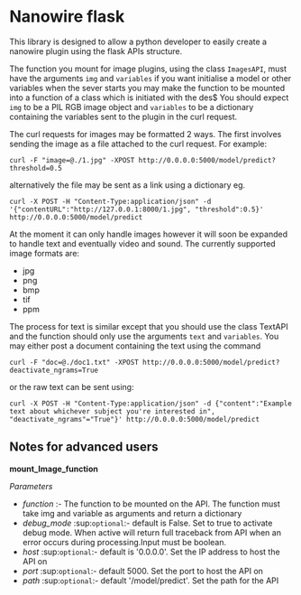 Nanowire flask
==============
This library is designed to allow a python developer to easily create a nanowire plugin using the flask APIs structure.

The function you mount for image plugins, using the class ``ImagesAPI``, must have the arguments ``img`` and ``variables`` if you want initialise a model or other variables when the sever starts you may make the function to be mounted into a function of a class which is initiated with the des$
You should expect ``img`` to be a PIL RGB image object and ``variables`` to be a dictionary containing the variables sent to the plugin in the curl request.

The curl requests for images may be formatted 2 ways. The first involves sending the image as a file attached to the curl request. For example:

``curl -F "image=@./1.jpg" -XPOST http://0.0.0.0:5000/model/predict?threshold=0.5``

alternatively the file may be sent as a link using a dictionary eg.

``curl -X POST -H "Content-Type:application/json" -d '{"contentURL":"http://127.0.0.1:8000/1.jpg", "threshold":0.5}' http://0.0.0.0:5000/model/predict``


At the moment it can only handle images however it will soon be expanded to handle text and eventually video and sound. The currently supported image formats are:

* jpg
* png
* bmp
* tif
* ppm

The process for text is similar except that you should use the class TextAPI and the function should only use the arguments ``text`` and ``variables``. You may either post a document containing the text using the command

``curl -F "doc=@./doc1.txt" -XPOST http://0.0.0.0:5000/model/predict?deactivate_ngrams=True``


or the raw text can be sent using:

``curl -X POST -H "Content-Type:application/json" -d {"content":"Example text about whichever subject you're interested in", "deactivate_ngrams"="True"}' http://0.0.0.0:5000/model/predict``


Notes for advanced users
------------------------

**mount_Image_function**

*Parameters* 

* *function* :- The function to be mounted on the API. The function must take img and variable as arguments and return a dictionary 
* *debug_mode* :sup:`optional`:- default is False. Set to true to activate debug mode. When active will return full traceback from API when an error occurs during processing.Input must be boolean.
* *host* :sup:`optional`:- default is '0.0.0.0'. Set the IP address to host the API on
* *port* :sup:`optional`:- default 5000. Set the port to host the API on
* *path* :sup:`optional`:- default '/model/predict'. Set the path for the API
